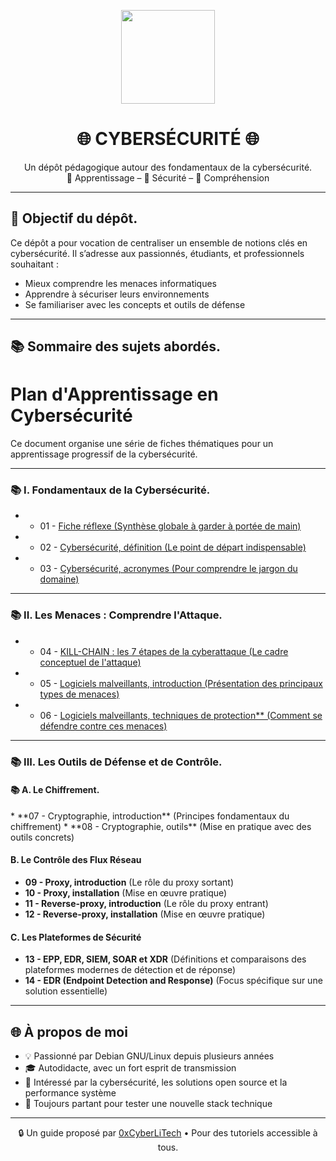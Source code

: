 <p align="center">
  <img src="https://avatars.githubusercontent.com/u/167217017?s=400&u=d983b9423c4eb8cdb9bfe8b14f505be5c894d6bc&v=4" width="150" />
</p>

<h1 align="center">🌐 CYBERSÉCURITÉ 🌐</h1>

<p align="center">
  Un dépôt pédagogique autour des fondamentaux de la cybersécurité.<br>
  📘 Apprentissage – 🔐 Sécurité – 🧠 Compréhension
</p>

---
<h2 align="left">🎯 Objectif du dépôt.</h2>

Ce dépôt a pour vocation de centraliser un ensemble de notions clés en cybersécurité. Il s’adresse aux passionnés, étudiants, et professionnels souhaitant :

- Mieux comprendre les menaces informatiques
- Apprendre à sécuriser leurs environnements
- Se familiariser avec les concepts et outils de défense

---

<h2 align="left">📚 Sommaire des sujets abordés.</h2>

# Plan d'Apprentissage en Cybersécurité

Ce document organise une série de fiches thématiques pour un apprentissage progressif de la cybersécurité.

---

<h3 align="left">📚 I. Fondamentaux de la Cybersécurité.</h3>

* - 01 - [Fiche réflexe (Synthèse globale à garder à portée de main)](CYBERSECURITE-FICHE-REFLEX.md)
* - 02 - [Cybersécurité, définition (Le point de départ indispensable)](CYBERSECURITE-definition.md)
* - 03 - [Cybersécurité, acronymes (Pour comprendre le jargon du domaine)](CYBERSECURITE-ACRONYMES.md)

---

<h3 align="left">📚 II. Les Menaces : Comprendre l'Attaque.</h3>

* - 04 - [KILL-CHAIN : les 7 étapes de la cyberattaque (Le cadre conceptuel de l'attaque)]()
* - 05 - [Logiciels malveillants, introduction (Présentation des principaux types de menaces)]()
* - 06 - [Logiciels malveillants, techniques de protection** (Comment se défendre contre ces menaces)]()

---

<h3 align="left">📚 III. Les Outils de Défense et de Contrôle.</h3>

<h4 align="left">📚 A. Le Chiffrement.</h4>
* **07 - Cryptographie, introduction** (Principes fondamentaux du chiffrement)
* **08 - Cryptographie, outils** (Mise en pratique avec des outils concrets)

#### **B. Le Contrôle des Flux Réseau**
* **09 - Proxy, introduction** (Le rôle du proxy sortant)
* **10 - Proxy, installation** (Mise en œuvre pratique)
* **11 - Reverse-proxy, introduction** (Le rôle du proxy entrant)
* **12 - Reverse-proxy, installation** (Mise en œuvre pratique)

#### **C. Les Plateformes de Sécurité**
* **13 - EPP, EDR, SIEM, SOAR et XDR** (Définitions et comparaisons des plateformes modernes de détection et de réponse)
* **14 - EDR (Endpoint Detection and Response)** (Focus spécifique sur une solution essentielle)
---

## 🌐 À propos de moi

- 💡 Passionné par Debian GNU/Linux depuis plusieurs années
- 🎓 Autodidacte, avec un fort esprit de transmission
- 🔐 Intéressé par la cybersécurité, les solutions open source et la performance système
- 🧪 Toujours partant pour tester une nouvelle stack technique

---

<p align="center">
  🔒 Un guide proposé par <a href="https://github.com/0xCyberLiTech">0xCyberLiTech</a> • Pour des tutoriels accessible à tous.
</p>
